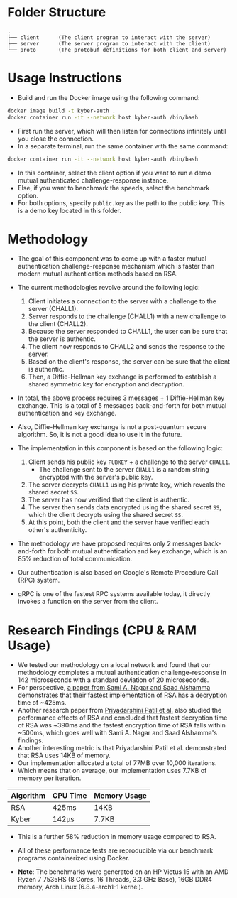 # Folder Structure

```
.
├── client      (The client program to interact with the server)
├── server      (The server program to interact with the client)
└── proto       (The protobuf definitions for both client and server)
```

# Usage Instructions
+ Build and run the Docker image using the following command:
```bash
docker image build -t kyber-auth .
docker container run -it --network host kyber-auth /bin/bash
```
+ First run the server, which will then listen for connections infinitely until you close the connection.
+ In a separate terminal, run the same container with the same command:
```bash
docker container run -it --network host kyber-auth /bin/bash
```
+ In this container, select the client option if you want to run a demo mutual authenticated challenge-response instance.
+ Else, if you want to benchmark the speeds, select the benchmark option.
+ For both options, specify `public.key` as the path to the public key. This is a demo key located in this folder.

# Methodology
+ The goal of this component was to come up with a faster mutual authentication challenge-response mechanism which is faster than modern mutual authentication methods based on RSA.
+ The current methodologies revolve around the following logic:
    1. Client initiates a connection to the server with a challenge to the server (CHALL1).
    2. Server responds to the challenge (CHALL1) with a new challenge to the client (CHALL2).
    3. Because the server responded to CHALL1, the user can be sure that the server is authentic.
    4. The client now responds to CHALL2 and sends the response to the server.
    5. Based on the client's response, the server can be sure that the client is authentic.
    6. Then, a Diffie-Hellman key exchange is performed to establish a shared symmetric key for encryption and decryption.

+ In total, the above process requires 3 messages + 1 Diffie-Hellman key exchange. This is a total of 5 messages back-and-forth for both mutual authentication and key exchange.
+ Also, Diffie-Hellman key exchange is not a post-quantum secure algorithm. So, it is not a good idea to use it in the future.
+ The implementation in this component is based on the following logic:
    1. Client sends his public key `PUBKEY` + a challenge to the server `CHALL1`.
        + The challenge sent to the server `CHALL1` is a random string encrypted with the server's public key.
    2. The server decrypts `CHALL1` using his private key, which reveals the shared secret `SS`.
    3. The server has now verified that the client is authentic.
    4. The server then sends data encrypted using the shared secret `SS`, which the client decrypts using the shared secret `SS`.
    5. At this point, both the client and the server have verified each other's authenticity.

+ The methodology we have proposed requires only 2 messages back-and-forth for both mutual authentication and key exchange, which is an 85% reduction of total communication.
+ Our authentication is also based on Google's Remote Procedure Call (RPC) system.
+ gRPC is one of the fastest RPC systems available today, it directly invokes a function on the server from the client.

# Research Findings (CPU & RAM Usage)
+ We tested our methodology on a local network and found that our methodology completes a mutual authentication challenge-response in 142 microseconds with a standard deviation of 20 microseconds.
+ For perspective, [a paper from Sami A. Nagar and Saad Alshamma](www.setit.rnu.tn/final/P86951046.pdf) demonstrates that their fastest implementation of RSA has a decryption time of ~425ms.
+ Another research paper from [Priyadarshini Patil et al.](https://www.sciencedirect.com/science/article/pii/S1877050916001101/pdf?md5=3ba721d629b6a4c93cc91abb712ee32c&pid=1-s2.0-S1877050916001101-main.pdf) also studied the performance effects of RSA and concluded that fastest decryption time of RSA was ~390ms and the fastest encryption time of RSA falls within ~500ms, which goes well with Sami A. Nagar and Saad Alshamma's findings.
+ Another interesting metric is that Priyadarshini Patil et al. demonstrated that RSA uses 14KB of memory.
+ Our implementation allocated a total of 77MB over 10,000 iterations.
+ Which means that on average, our implementation uses 7.7KB of memory per iteration.

| Algorithm | CPU Time | Memory Usage |
|-----------|----------|--------------|
| RSA       | 425ms    | 14KB         |
| Kyber     | 142μs    | 7.7KB        |

+ This is a further 58% reduction in memory usage compared to RSA.
+ All of these performance tests are reproducible via our benchmark programs containerized using Docker.


+ **Note**: The benchmarks were generated on an HP Victus 15 with an AMD Ryzen 7 7535HS (8 Cores, 16 Threads, 3.3 GHz Base), 16GB DDR4 memory, Arch Linux (6.8.4-arch1-1 kernel).
